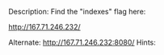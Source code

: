 Description:
Find the "indexes" flag here:
http://167.71.246.232/

Alternate: http://167.71.246.232:8080/
Hints:
